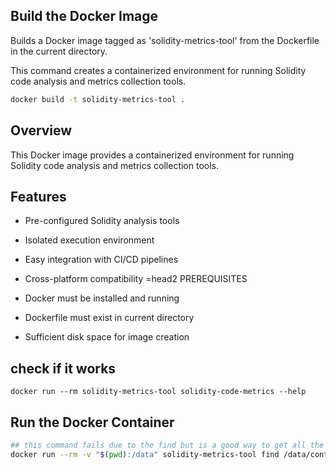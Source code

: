 

## Build the Docker Image

Builds a Docker image tagged as 'solidity-metrics-tool' from the Dockerfile in the current directory.

This command creates a containerized environment for running Solidity code analysis and metrics collection tools.

```bash
docker build -t solidity-metrics-tool .
```

## Overview

This Docker image provides a containerized environment for running Solidity code analysis and metrics collection tools.

## Features

- Pre-configured Solidity analysis tools
- Isolated execution environment
- Easy integration with CI/CD pipelines
- Cross-platform compatibility
=head2 PREREQUISITES

- Docker must be installed and running
- Dockerfile must exist in current directory
- Sufficient disk space for image creation


## check if it works

`docker run --rm solidity-metrics-tool solidity-code-metrics --help`


## Run the Docker Container

```bash
## this command fails due to the find but is a good way to get all the sol files
docker run --rm -v "$(pwd):/data" solidity-metrics-tool find /data/contracts -name "*.sol" -print0 |xargs -0 solidity-code-metrics
  ```
